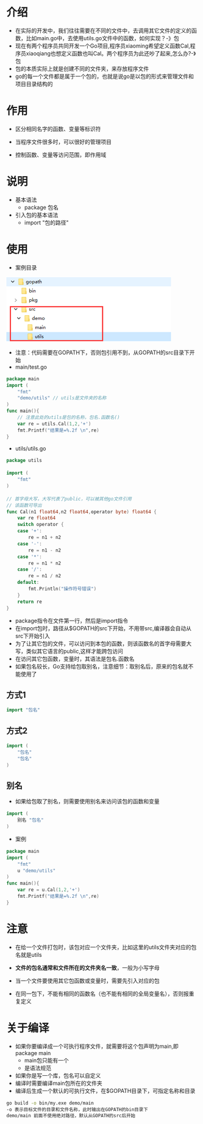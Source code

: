 # 介绍

- 在实际的开发中，我们往往需要在不同的文件中，去调用其它文件的定义的函数，比如main.go中，去使用utils.go文件中的函数，如何实现？-》包
- 现在有两个程序员共同开发一个Go项目,程序员xiaoming希望定义函数Cal,程序员xiaoqiang也想定义函数也叫Cal。两个程序员为此还吵了起来,怎么办?-》包
- 包的本质实际上就是创建不同的文件夹，来存放程序文件
- go的每一个文件都是属于一个包的，也就是说go是以包的形式来管理文件和项目目录结构的



# 作用

- 区分相同名字的函数、变量等标识符

- 当程序文件很多时，可以很好的管理项目

- 控制函数、变量等访问范围，即作用域



# 说明

- 基本语法
  - package 包名
- 引入包的基本语法
  - import "包的路径"



# 使用

- 案例目录

![](img/8.png) 

- 注意：代码需要在GOPATH下，否则包引用不到，从GOPATH的src目录下开始
- main/test.go

```go
package main
import (
	"fmt"
	"demo/utils" // utils是文件夹的名称
)
func main(){
    // 注意此处的utils是包的名称，包名.函数名()
	var re = utils.Cal(1,2,'+')
	fmt.Printf("结果是=%.2f \n",re)
}
```

- utils/utils.go

```go
package utils

import (
	"fmt"
)

// 首字母大写，大写代表了public，可以被其他go文件引用
// 该函数可导出
func Cal(n1 float64,n2 float64,operator byte) float64 {
	var re float64
	switch operator {
	case '+':
		re = n1 + n2
	case '-':
		re = n1 - n2
	case '*':
		re = n1 * n2
	case '/':
		re = n1 / n2
	default:
		fmt.Println("操作符号错误")
	}
	return re
}
```

- package指令在文件第一行，然后是import指令
- 在import包时，路径从$GOPATH的src下开始，不用带src,编译器会自动从src下开始引入
- 为了让其它包的文件，可以访问到本包的函数，则该函数名的首字母需要大写，类似其它语言的public,这样才能跨包访问
- 在访问其它包函数，变量时，其语法是包名.函数名
- 如果包名较长，Go支持给包取别名，注意细节：取别名后，原来的包名就不能使用了



## 方式1

```go
import "包名"
```



## 方式2

```go
import (
    "包名"
    "包名"
)
```



## 别名

- 如果给包取了别名，则需要使用别名来访问该包的函数和变量

```go
import (
	别名 "包名"
)
```

- 案例

```go
package main
import (
	"fmt"
	u "demo/utils" 
)
func main(){
	var re = u.Cal(1,2,'+')
	fmt.Printf("结果是=%.2f \n",re)
}
```



# 注意

- 在给一个文件打包时，该包对应一个文件夹，比如这里的utils文件夹对应的包名就是utils

- **文件的包名通常和文件所在的文件夹名一致**，一般为小写字母

- 当一个文件要使用其它包函数或变量时，需要先引入对应的包

- 在同一包下，不能有相同的函数名（也不能有相同的全局变量名），否则报重复定义

  

# 关于编译

- 如果你要编译成一个可执行程序文件，就需要将这个包声明为main,即package main
  - main包只能有一个
  - 是语法规范
- 如果你是写一个库，包名可以自定义
- 编译时需要编译main包所在的文件夹
- 编译后生成一个默认的可执行文件，在$GOPATH目录下，可指定名称和目录

```bash
go build -o bin/my.exe demo/main
-o 表示目标文件的目录和文件名称，此时输出在GOPATH的bin目录下
demo/main 前面不使用绝对路径，默认从GOPATH的src后开始
```

